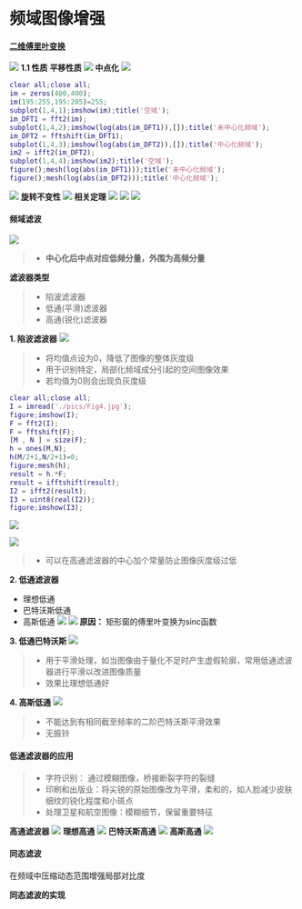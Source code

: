 # 频域图像增强
#### [二维傅里叶变换](https://www.zhihu.com/question/22611929/answer/621009581)
![](pics/二维傅里叶变换及反变换.png)
**1.1 性质**
**平移性质**
![](pics/平移性质.png)
**中点化**
![](pics/中点化.png)
```matlab
clear all;close all;
im = zeros(400,400);
im(195:255,195:205)=255;
subplot(1,4,1);imshow(im);title('空域');
im_DFT1 = fft2(im);
subplot(1,4,2);imshow(log(abs(im_DFT1)),[]);title('未中心化频域');
im_DFT2 = fftshift(im_DFT1);
subplot(1,4,3);imshow(log(abs(im_DFT2)),[]);title('中心化频域');
im2 = ifft2(im_DFT2);
subplot(1,4,4);imshow(im2);title('空域');
figure();mesh(log(abs(im_DFT1)));title('未中心化频域');
figure();mesh(log(abs(im_DFT2)));title('中心化频域');
```
![](pics/中心化.png)
**旋转不变性**
![](pics/旋转不变性.png)
**相关定理**
![](pics/相关性.png)
![](pics/对称性.png)
![](pics/周期性.png)

#### 频域滤波
![](pics/频域滤波步骤.png)
> - **中心化后中点对应低频分量，外围为高频分量**

**滤波器类型**
> - 陷波滤波器
> - 低通(平滑)滤波器
> - 高通(锐化)滤波器

**1. 陷波滤波器**
![](pics/陷波滤波器.png)
> - 将均值点设为0，降低了图像的整体灰度级
> - 用于识别特定，局部化频域成分引起的空间图像效果
> - 若均值为0则会出现负灰度级
```matlab
clear all;close all;
I = imread('./pics/Fig4.jpg');
figure;imshow(I);
F = fft2(I);
F = fftshift(F);
[M , N ] = size(F);
h = ones(M,N);
h(M/2+1,N/2+1)=0;
figure;mesh(h);
result = h.*F;
result = ifftshift(result);
I2 = ifft2(result);
I3 = uint8(real(I2));
figure;imshow(I3);
```
![](pics/陷波.png)

![](pics/滤波器.png)

> - 可以在高通滤波器的中心加个常量防止图像灰度级过低

**2. 低通滤波器**
- 理想低通
- 巴特沃斯低通
- 高斯低通
![](pics/理想低通.png)
![](pics/振铃.png)
**原因：** 矩形窗的傅里叶变换为sinc函数

**3. 低通巴特沃斯**
![](pics/低通巴特沃斯.png)
> - 用于平滑处理，如当图像由于量化不足时产生虚假轮廓，常用低通滤波器进行平滑以改进图像质量
> - 效果比理想低通好

**4. 高斯低通**
![](pics/高斯低通.png)
> - 不能达到有相同截至频率的二阶巴特沃斯平滑效果
> - 无振铃

#### 低通滤波器的应用
> - 字符识别： 通过模糊图像，桥接断裂字符的裂缝
> - 印刷和出版业：将尖锐的原始图像改为平滑，柔和的，如人脸减少皮肤细纹的锐化程度和小斑点
> - 处理卫星和航空图像：模糊细节，保留重要特征

**高通滤波器**
![](pics/锐化.png)
**理想高通**
![](pics/理想高通.png)
**巴特沃斯高通**
![](pics/把高.png)
**高斯高通**
![](pics/高高.png)

#### 同态滤波
在频域中压缩动态范围增强局部对比度

**同态滤波的实现**


